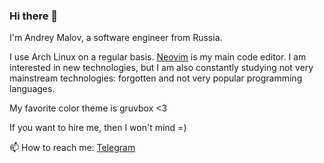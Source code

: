 ### Hi there 👋

I'm Andrey Malov, a software engineer from Russia.

I use Arch Linux on a regular basis. [Neovim](https://github.com/andreymlv/nvim) is my main code editor.
I am interested in new technologies, but I am also constantly studying not very mainstream technologies: forgotten and not very popular programming languages.

My favorite color theme is gruvbox <3

If you want to hire me, then I won't mind =)

📫 How to reach me: [Telegram](https://t.me/andreymlv)

<!--
**andreymlv/andreymlv** is a ✨ _special_ ✨ repository because its `README.md` (this file) appears on your GitHub profile.

Here are some ideas to get you started:

- 🔭 I’m currently working on ...
- 🌱 I’m currently learning ...
- 👯 I’m looking to collaborate on ...
- 🤔 I’m looking for help with ...
- 💬 Ask me about ...
- 📫 How to reach me: ...
- 😄 Pronouns: ...
- ⚡ Fun fact: ...
-->

